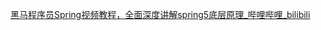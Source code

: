 [黑马程序员Spring视频教程，全面深度讲解spring5底层原理_哔哩哔哩_bilibili](https://www.bilibili.com/video/BV1P44y1N7QG?p=32&vd_source=be746efb77e979ca275e4f65f2d8cda3)